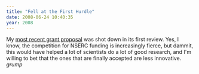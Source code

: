 ```yaml
---
title: "Fell at the First Hurdle"
date: 2008-06-24 10:40:35
year: 2008
---
```

My <a href="http://pyre.third-bit.com/blog/archives/1611.html">most recent grant proposal</a> was shot down in its first review. Yes, I know, the competition for NSERC funding is increasingly fierce, but dammit, this would have helped a lot of scientists do a lot of good research, and I'm willing to bet that the ones that are finally accepted are less innovative. *grump*
